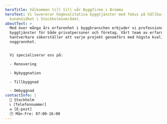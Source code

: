 ```yaml
---
heroTitle: Välkommen till till vår Byggfirma i Bromma
heroText: Vi levererar högkvalitativa byggtjänster med fokus på hållbarhet och
  kundnöjdhet i Stockholmsområdet.
aboutText: >
  Med över många års erfarenhet i byggbranschen erbjuder vi professionella
  byggtjänster för både privatpersoner och företag. Vårt team av erfarna
  hantverkare säkerställer att varje projekt genomförs med högsta kvalitet och
  noggrannhet.


  Vi specialiserar oss på:

  - Renovering

  - Nybyggnation

  - Tillbyggnad

  - Ombyggnad
contactInfo: |
  📍 Stockholm
  📞 [Telefonnummer]
  ✉️ [E-post]
  🕒 Mån-Fre: 07:00-16:00
---
```

